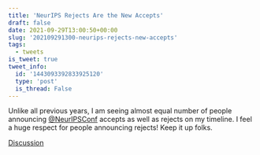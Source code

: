 ```yaml
---
title: 'NeurIPS Rejects Are the New Accepts'
draft: false
date: 2021-09-29T13:00:50+00:00
slug: '202109291300-neurips-rejects-new-accepts'
tags:
  - tweets
is_tweet: true
tweet_info:
  id: '1443093392833925120'
  type: 'post'
  is_thread: False
---
```




Unlike all previous years, I am seeing almost equal number of people announcing [@NeurIPSConf](https://x.com/NeurIPSConf) accepts as well as rejects on my timeline. I feel a huge respect for people announcing rejects! Keep it up folks.

[Discussion](https://x.com/sytelus/status/1443093392833925120)
